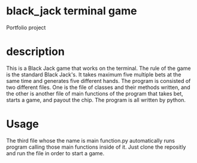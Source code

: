 # black_jack terminal game 
Portfolio project

# description
This is a Black Jack game that works on the terminal. The rule of the game is the standard Black Jack's. It takes maximum five multiple bets at the same time
and generates five different hands. The program is consisted of two different files. One is the file of classes and their methods written, and the other is 
another file of main functions of the program that takes bet, starts a game, and payout the chip. The program is all written by python.

# Usage
The third file whose the name is main function.py automatically runs program calling those main functions inside of it. Just clone the repositly and run 
the file in order to start a game.

